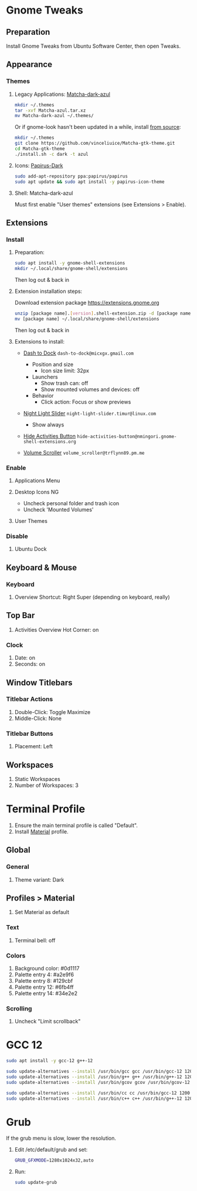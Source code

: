 # Gnome Tweaks

## Preparation

Install Gnome Tweaks from Ubuntu Software Center, then open Tweaks.

## Appearance

### Themes

1. Legacy Applications: [Matcha-dark-azul](https://www.gnome-look.org/p/1187179/)

    ```bash
    mkdir ~/.themes
    tar -xvf Matcha-azul.tar.xz
    mv Matcha-dark-azul ~/.themes/
    ```

    Or if gnome-look hasn't been updated in a while, install [from source](https://github.com/vinceliuice/Matcha-gtk-theme):

    ```bash
    mkdir ~/.themes
    git clone https://github.com/vinceliuice/Matcha-gtk-theme.git
    cd Matcha-gtk-theme
    ./install.sh -c dark -t azul
    ```

2. Icons: [Papirus-Dark](https://github.com/PapirusDevelopmentTeam/papirus-icon-theme/)

    ```bash
    sudo add-apt-repository ppa:papirus/papirus
    sudo apt update && sudo apt install -y papirus-icon-theme
    ```

3. Shell: Matcha-dark-azul

    Must first enable "User themes" extensions (see Extensions > Enable).

## Extensions

### Install

1. Preparation:

    ```bash
    sudo apt install -y gnome-shell-extensions
    mkdir ~/.local/share/gnome-shell/extensions
    ```

    Then log out & back in

2. Extension installation steps:

    Download extension package <https://extensions.gnome.org>

    ```bash
    unzip [package name].[version].shell-extension.zip -d [package name]
    mv [package name] ~/.local/share/gnome-shell/extensions
    ```

    Then log out & back in

3. Extensions to install:

    * [Dash to Dock](https://extensions.gnome.org/extension/307/dash-to-dock/) `dash-to-dock@micxgx.gmail.com`
        * Position and size
            * Icon size limit: 32px
        * Launchers
            * Show trash can: off
            * Show mounted volumes and devices: off
        * Behavior
            * Click action: Focus or show previews

    * [Night Light Slider](https://extensions.gnome.org/extension/1276/night-light-slider/) `night-light-slider.timur@linux.com`
        * Show always

    * [Hide Activities Button](https://extensions.gnome.org/extension/4325/hide-activities-button/) `hide-activities-button@nmingori.gnome-shell-extensions.org`

    * [Volume Scroller](https://extensions.gnome.org/extension/4109/volume-scroller/) `volume_scroller@trflynn89.pm.me`

### Enable

1. Applications Menu

2. Desktop Icons NG
    * Uncheck personal folder and trash icon
    * Uncheck 'Mounted Volumes'

3. User Themes

### Disable

1. Ubuntu Dock

## Keyboard & Mouse

### Keyboard

1. Overview Shortcut: Right Super (depending on keyboard, really)

## Top Bar

1. Activities Overview Hot Corner: on

### Clock

1. Date: on
1. Seconds: on

## Window Titlebars

### Titlebar Actions

1. Double-Click: Toggle Maximize
2. Middle-Click: None

### Titlebar Buttons

1. Placement: Left

## Workspaces

1. Static Workspaces
2. Number of Workspaces: 3

# Terminal Profile

1. Ensure the main terminal profile is called "Default".
2. Install [Material](https://gogh-co.github.io/Gogh/) profile.

## Global

### General

1. Theme variant: Dark

## Profiles > Material

1. Set Material as default

### Text

1. Terminal bell: off

### Colors

1. Background color: #0d1117
2. Palette entry 4: #a2e9f6
3. Palette entry 8: #129cbf
4. Palette entry 12: #6fb4ff
5. Palette entry 14: #34e2e2

### Scrolling

1. Uncheck "Limit scrollback"


# GCC 12

```bash
sudo apt install -y gcc-12 g++-12

sudo update-alternatives --install /usr/bin/gcc gcc /usr/bin/gcc-12 1200
sudo update-alternatives --install /usr/bin/g++ g++ /usr/bin/g++-12 1200
sudo update-alternatives --install /usr/bin/gcov gcov /usr/bin/gcov-12 1200

sudo update-alternatives --install /usr/bin/cc cc /usr/bin/gcc-12 1200
sudo update-alternatives --install /usr/bin/c++ c++ /usr/bin/g++-12 1200
```

# Grub

If the grub menu is slow, lower the resolution.

1. Edit /etc/default/grub and set:

    ```bash
    GRUB_GFXMODE=1280x1024x32,auto
    ```

2. Run:

    ```bash
    sudo update-grub
    ```
